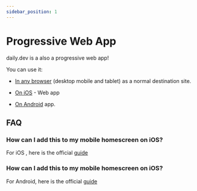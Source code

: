 ```yaml
---
sidebar_position: 1
---
```


# Progressive Web App

daily.dev is a also a progressive web app!

You can use it:

- [In any browser](https://app.daily.dev) (desktop mobile and tablet) as a normal destination site.

- [On iOS](https://app.daily.dev) - Web app

- [On Android](https://play.google.com/store/apps/details?id=dev.daily) app.

## FAQ

### How can I add this to my mobile homescreen on iOS?

For iOS , here is the official [guide](https://support.apple.com/en-il/guide/iphone/iph42ab2f3a7/ios)

### How can I add this to my mobile homescreen on iOS?

For Android, here is the official [guide](https://support.google.com/chrome/answer/9658361?hl=en&co=GENIE.Platform%3DAndroid)